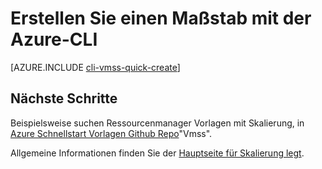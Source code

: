 <properties
    pageTitle="Skalierung legt CLI schnell erstellen | Microsoft Azure"
    description="Bereitstellen von Maßstab mit CLI schnell erstellen."
    keywords="virtuelle Maschine Maßstab legt" 
    services="virtual-machine-scale-sets"
    documentationCenter=""
    authors="gatneil"
    manager="madhana"
    editor="tysonn"
    tags="azure-resource-manager" />

<tags
    ms.service="virtual-machine-linux"
    ms.workload="infrastructure-services"
    ms.tgt_pltfrm="vm-linux"
    ms.devlang="na"
    ms.topic="article"
    ms.date="03/31/2016"
    ms.author="gatneil"/>

# <a name="quickly-create-a-scale-set-using-the-azure-cli"></a>Erstellen Sie einen Maßstab mit der Azure-CLI

[AZURE.INCLUDE [cli-vmss-quick-create](../../includes/virtual-machines-linux-cli-vmss-quick-create-include.md)]

## <a name="next-steps"></a>Nächste Schritte

Beispielsweise suchen Ressourcenmanager Vorlagen mit Skalierung, in [Azure Schnellstart Vorlagen Github Repo](https://github.com/Azure/azure-quickstart-templates)"Vmss".

Allgemeine Informationen finden Sie der [Hauptseite für Skalierung legt](https://azure.microsoft.com/services/virtual-machine-scale-sets/).

